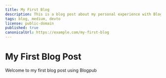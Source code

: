 ```yaml
---
title: My First Blog
description: This is a blog post about my personal experience with Blogpub.
tags: blog, medium, devto
license: public-domain
published: true
canonicalUrl: https://example.com/my-first-blog
---
```

# My First Blog Post

Welcome to my first blog post using Blogpub
